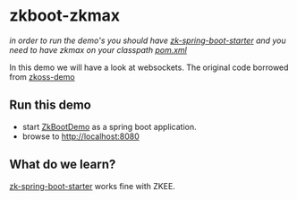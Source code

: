 # zkboot-zkmax
_in order to run the demo's you should have [zk-spring-boot-starter](https://github.com/dirkdeyne/zk-spring-boot-starter/tree/master/zk-spring-boot-starter) and you need to have zkmax on your classpath [pom.xml](pom.xml)_

In this demo we will have a look at websockets. The original code borrowed from [zkoss-demo](https://github.com/zkoss-demo/zkwebsocket-demo)

## Run this demo
* start [ZkBootDemo](https://github.com/dirkdeyne/zk-spring-boot-starter/blob/master/zk-spring-boot-demos/zkboot-zkmax/src/main/java/be/enyed/zkboot/ZkBootDemo.java) as a spring boot application.
* browse to [http://localhost:8080](http://localhost:8080)

## What do we learn?

[zk-spring-boot-starter](https://github.com/dirkdeyne/zk-spring-boot-starter/tree/master/zk-spring-boot-starter) works fine with ZKEE.